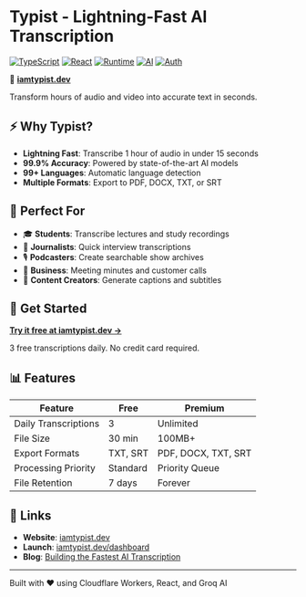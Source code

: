 # Typist - Lightning-Fast AI Transcription

[![TypeScript](https://img.shields.io/badge/TypeScript-5.0-blue?logo=typescript)](https://www.typescriptlang.org)
[![React](https://img.shields.io/badge/React-18-61dafb?logo=react)](https://react.dev)
[![Runtime](https://img.shields.io/badge/Runtime-Cloudflare%20Workers-orange?logo=cloudflare)](https://workers.cloudflare.com/)
[![AI](https://img.shields.io/badge/AI-Groq-black?logo=openai)](https://groq.com)
[![Auth](https://img.shields.io/badge/Auth-Better%20Auth-purple)](https://better-auth.com)

🚀 **[iamtypist.dev](https://iamtypist.dev)**

Transform hours of audio and video into accurate text in seconds.

## ⚡ Why Typist?

- **Lightning Fast**: Transcribe 1 hour of audio in under 15 seconds
- **99.9% Accuracy**: Powered by state-of-the-art AI models
- **99+ Languages**: Automatic language detection
- **Multiple Formats**: Export to PDF, DOCX, TXT, or SRT

## 🎯 Perfect For

- 🎓 **Students**: Transcribe lectures and study recordings
- 📰 **Journalists**: Quick interview transcriptions
- 🎙️ **Podcasters**: Create searchable show archives
- 💼 **Business**: Meeting minutes and customer calls
- 🎥 **Content Creators**: Generate captions and subtitles

## 🚀 Get Started

**[Try it free at iamtypist.dev →](https://iamtypist.dev/dashboard)**

3 free transcriptions daily. No credit card required.

## 📊 Features

| Feature | Free | Premium |
|---------|------|---------|
| Daily Transcriptions | 3 | Unlimited |
| File Size | 30 min | 100MB+ |
| Export Formats | TXT, SRT | PDF, DOCX, TXT, SRT |
| Processing Priority | Standard | Priority Queue |
| File Retention | 7 days | Forever |

## 🔗 Links

- **Website**: [iamtypist.dev](https://iamtypist.dev)
- **Launch**: [iamtypist.dev/dashboard](https://iamtypist.dev/dashboard)
- **Blog**: [Building the Fastest AI Transcription](https://iamtypist.dev/blog/building-fastest-ai-audio-transcription)

---

Built with ❤️ using Cloudflare Workers, React, and Groq AI